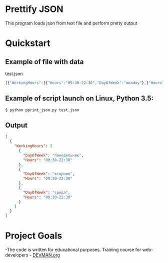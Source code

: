 # Prettify JSON

This program loads json from text file and perform pretty output

# Quickstart

## Example of file with data

test.json
```javascript
[{"WorkingHours":[{"Hours":"09:30-22:30","DayOfWeek":"monday"},{"Hours":"09:30-22:30","DayOfWeek":"вторник"},{"Hours":"09:30-22:30","DayOfWeek":"среда"}]}]'''
```
## Example of  script launch on Linux, Python 3.5:
```$ python pprint_json.py test.json```

## Output 
```json
[
  {
    "WorkingHours": [
      {
        "DayOfWeek": "понедельник",
        "Hours": "09:30-22:30"
      },
      {
        "DayOfWeek": "вторник",
        "Hours": "09:30-22:30"
      },
      {
        "DayOfWeek": "среда",
        "Hours": "09:30-22:30"
      }
    ]
  }
]
```

# Project Goals

-The code is written for educational purposes. Training course for web-developers - [DEVMAN.org](https://devman.org)
